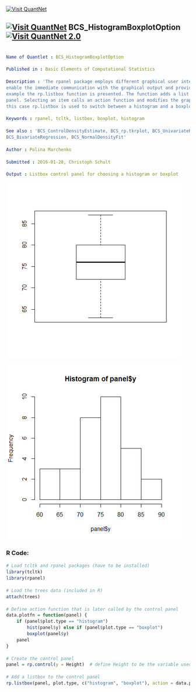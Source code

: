 
[<img src="https://github.com/QuantLet/Styleguide-and-FAQ/blob/master/pictures/banner.png" width="888" alt="Visit QuantNet">](http://quantlet.de/)

## [<img src="https://github.com/QuantLet/Styleguide-and-FAQ/blob/master/pictures/qloqo.png" alt="Visit QuantNet">](http://quantlet.de/) **BCS_HistogramBoxplotOption** [<img src="https://github.com/QuantLet/Styleguide-and-FAQ/blob/master/pictures/QN2.png" width="60" alt="Visit QuantNet 2.0">](http://quantlet.de/)

```yaml

Name of Quantlet : BCS_HistogramBoxplotOption

Published in : Basic Elements of Computational Statistics

Description : 'The rpanel package employs different graphical user interface (GUI) controls to
enable the immediate communication with the graphical output and provides dynamic graphics. In this
example the rp.listbox function is presented. The function adds a list of items to the control
panel. Selecting an item calls an action function and modifies the graphical output accordingly. In
this case rp.listbox is used to switch between a histogram and a boxplot.'

Keywords : rpanel, tcltk, listbox, boxplot, histogram

See also : 'BCS_ControlDensityEstimate, BCS_rp.tkrplot, BCS_UnivariateRegression,
BCS_BivariateRegression, BCS_NormalDensityFit'

Author : Polina Marchenko

Submitted : 2016-01-28, Christoph Schult

Output : Listbox control panel for choosing a histogram or boxplot

```

![Picture1](BCS_HistogramBoxplotOption_Boxplot.png)

![Picture2](BCS_HistogramBoxplotOption_Histogram.png)


### R Code:
```r
# Load tcltk and rpanel packages (have to be installed)
library(tcltk)
library(rpanel)

# Load the trees data (included in R)
attach(trees)

# Define action function that is later called by the control panel
data.plotfn = function(panel) {
    if (panel$plot.type == "histogram") 
        hist(panel$y) else if (panel$plot.type == "boxplot") 
        boxplot(panel$y)
    panel
}

# Create the control panel
panel = rp.control(y = Height)  # define Height to be the variable used by action function

# Add a listbox to the control panel
rp.listbox(panel, plot.type, c("histogram", "boxplot"), action = data.plotfn, title = "Plot type")  # add a title to the listbox

```
